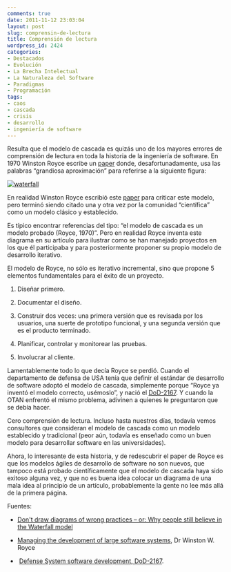 ```yaml
---
comments: true
date: 2011-11-12 23:03:04
layout: post
slug: comprensin-de-lectura
title: Comprensión de lectura
wordpress_id: 2424
categories:
- Destacados
- Evolución
- La Brecha Intelectual
- La Naturaleza del Software
- Paradigmas
- Programación
tags:
- caos
- cascada
- crisis
- desarrollo
- ingeniería de software
---
```


Resulta que el modelo de cascada es quizás uno de los mayores errores de comprensión de lectura en toda la historia de la ingeniería de software. En 1970 Winston Royce escribe un [paper](http://www.cs.umd.edu/class/spring2003/cmsc838p/Process/waterfall.pdf) donde, desafortunadamente, usa las palabras “grandiosa aproximación” para referirse a la siguiente figura:

[![waterfall](http://www.lnds.net/blog/wp-content/uploads/2011/11/waterfall_thumb.png)](http://www.lnds.net/blog/wp-content/uploads/2011/11/waterfall.png)

En realidad Winston Royce escribió este [paper](http://www.cs.umd.edu/class/spring2003/cmsc838p/Process/waterfall.pdf) para criticar este modelo, pero terminó siendo citado una y otra vez por la comunidad “científica” como un modelo clásico y establecido.

Es típico encontrar referencias del tipo: “el modelo de cascada es un modelo probado (Royce, 1970)”. Pero en realidad Royce inventa este diagrama en su artículo para ilustrar como se han manejado proyectos en los que él participaba y para posteriormente proponer su propio modelo de desarrollo iterativo.

El modelo de Royce, no sólo es iterativo incremental, sino que propone 5 elementos fundamentales para el éxito de un proyecto.



	
  1. Diseñar primero.

	
  2. Documentar el diseño.

	
  3. Construir dos veces: una primera versión que es revisada por los usuarios, una suerte de prototipo funcional, y una segunda versión que es el producto terminado.

	
  4. Planificar, controlar y monitorear las pruebas.

	
  5. Involucrar al cliente.


Lamentablemente todo lo que decía Royce se perdió. Cuando el departamento de defensa de USA tenía que definir el estándar de desarrollo de software adoptó el modelo de cascada, simplemente porque “Royce ya inventó el modelo correcto, usémoslo”, y nació el [DoD-2167](http://www.product-lifecycle-management.com/download/DOD-STD-2167A.pdf). Y cuando la OTAN enfrentó el mismo problema, adivinen a quienes le preguntaron que se debía hacer.

Cero comprensión de lectura. Incluso hasta nuestros días, todavía vemos consultores que consideran el modelo de cascada como un modelo establecido y tradicional (peor aún, todavía es enseñado como un buen modelo para desarrollar software en las universidades).

Ahora, lo interesante de esta historia, y de redescubrir el paper de Royce es que los modelos ágiles de desarrollo de software no son nuevos, que tampoco está probado científicamente que el modelo de cascada haya sido exitoso alguna vez, y que no es buena idea colocar un diagrama de una mala idea al principio de un artículo, probablemente la gente no lee más allá de la primera página.

Fuentes:



	
  * [Don't draw diagrams of wrong practices – or: Why people still believe in the Waterfall model](http://tarmo.fi/blog/2005/09/dont-draw-diagrams-of-wrong-practices-or-why-people-still-believe-in-the-waterfall-model/)

	
  * [Managing the development of large software systems](http://www.cs.umd.edu/class/spring2003/cmsc838p/Process/waterfall.pdf), Dr Winston W. Royce

	
  *  [Defense System software development, DoD-2167](http://www.product-lifecycle-management.com/download/DOD-STD-2167A.pdf).


